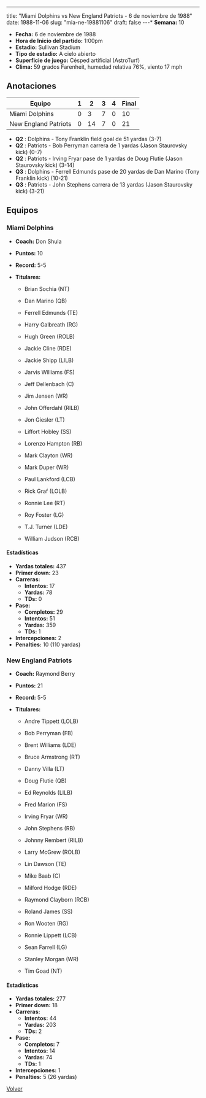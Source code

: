 ---
title: "Miami Dolphins vs New England Patriots - 6 de noviembre de 1988"
date: 1988-11-06
slug: "mia-ne-19881106"
draft: false
---* **Semana:** 10
* **Fecha:** 6 de noviembre de 1988
* **Hora de Inicio del partido:** 1:00pm
* **Estadio:** Sullivan Stadium
* **Tipo de estadio:** A cielo abierto
* **Superficie de juego:** Césped artificial (AstroTurf)
* **Clima:** 59 grados Farenheit, humedad relativa 76%, viento 17 mph




## Anotaciones
| Equipo | 1 | 2 | 3 | 4 | Final |
|--------|---|---|---|---|-------|
| Miami Dolphins  | 0 | 3 | 7 | 0  | 10 |
| New England Patriots  | 0 | 14 | 7 | 0  | 21 |
* **Q2** : Dolphins - Tony Franklin field goal de 51 yardas (3-7)
* **Q2** : Patriots - Bob Perryman carrera de 1 yardas (Jason Staurovsky kick) (0-7)
* **Q2** : Patriots - Irving Fryar pase de 1 yardas de Doug Flutie (Jason Staurovsky kick) (3-14)
* **Q3** : Dolphins - Ferrell Edmunds pase de 20 yardas de Dan Marino (Tony Franklin kick) (10-21)
* **Q3** : Patriots - John Stephens carrera de 13 yardas (Jason Staurovsky kick) (3-21)


## Equipos


### Miami Dolphins
* **Coach:** Don Shula
* **Puntos:** 10
* **Record:** 5-5
* **Titulares:** 

  * Brian Sochia (NT) 

  * Dan Marino (QB) 

  * Ferrell Edmunds (TE) 

  * Harry Galbreath (RG) 

  * Hugh Green (ROLB) 

  * Jackie Cline (RDE) 

  * Jackie Shipp (LILB) 

  * Jarvis Williams (FS) 

  * Jeff Dellenbach (C) 

  * Jim Jensen (WR) 

  * John Offerdahl (RILB) 

  * Jon Giesler (LT) 

  * Liffort Hobley (SS) 

  * Lorenzo Hampton (RB) 

  * Mark Clayton (WR) 

  * Mark Duper (WR) 

  * Paul Lankford (LCB) 

  * Rick Graf (LOLB) 

  * Ronnie Lee (RT) 

  * Roy Foster (LG) 

  * T.J. Turner (LDE) 

  * William Judson (RCB) 

#### Estadísticas
* **Yardas totales:** 437
* **Primer down:** 23
* **Carreras:**
  * **Intentos:** 17
  * **Yardas:** 78
  * **TDs:** 0
* **Pase:**
  * **Completos:** 29
  * **Intentos:** 51
  * **Yardas:** 359
  * **TDs:** 1
* **Intercepciones:** 2
* **Penalties:** 10 (110 yardas)

### New England Patriots
* **Coach:** Raymond Berry
* **Puntos:** 21
* **Record:** 5-5
* **Titulares:** 

  * Andre Tippett (LOLB) 

  * Bob Perryman (FB) 

  * Brent Williams (LDE) 

  * Bruce Armstrong (RT) 

  * Danny Villa (LT) 

  * Doug Flutie (QB) 

  * Ed Reynolds (LILB) 

  * Fred Marion (FS) 

  * Irving Fryar (WR) 

  * John Stephens (RB) 

  * Johnny Rembert (RILB) 

  * Larry McGrew (ROLB) 

  * Lin Dawson (TE) 

  * Mike Baab (C) 

  * Milford Hodge (RDE) 

  * Raymond Clayborn (RCB) 

  * Roland James (SS) 

  * Ron Wooten (RG) 

  * Ronnie Lippett (LCB) 

  * Sean Farrell (LG) 

  * Stanley Morgan (WR) 

  * Tim Goad (NT) 

#### Estadísticas
* **Yardas totales:** 277
* **Primer down:** 18
* **Carreras:**
  * **Intentos:** 44
  * **Yardas:** 203
  * **TDs:** 2
* **Pase:**
  * **Completos:** 7
  * **Intentos:** 14
  * **Yardas:** 74
  * **TDs:** 1
* **Intercepciones:** 1
* **Penalties:** 5 (26 yardas)


[Volver](/historia/1988)

